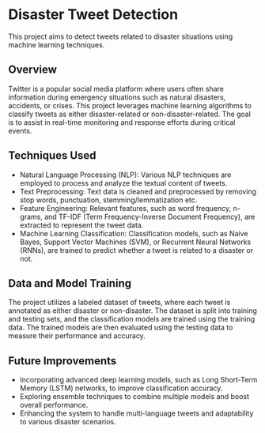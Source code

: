 # Disaster Tweet Detection

This project aims to detect tweets related to disaster situations using machine learning techniques.

## Overview

Twitter is a popular social media platform where users often share information during emergency situations such as natural disasters, accidents, or crises. This project leverages machine learning algorithms to classify tweets as either disaster-related or non-disaster-related. The goal is to assist in real-time monitoring and response efforts during critical events.

## Techniques Used

- Natural Language Processing (NLP): Various NLP techniques are employed to process and analyze the textual content of tweets.
- Text Preprocessing: Text data is cleaned and preprocessed by removing stop words, punctuation, stemming/lemmatization etc.
- Feature Engineering: Relevant features, such as word frequency, n-grams, and TF-IDF (Term Frequency-Inverse Document Frequency), are extracted to represent the tweet data.
- Machine Learning Classification: Classification models, such as Naive Bayes, Support Vector Machines (SVM), or Recurrent Neural Networks (RNNs), are trained to predict whether a tweet is related to a disaster or not.

## Data and Model Training

The project utilizes a labeled dataset of tweets, where each tweet is annotated as either disaster or non-disaster. The dataset is split into training and testing sets, and the classification models are trained using the training data. The trained models are then evaluated using the testing data to measure their performance and accuracy.


## Future Improvements

- Incorporating advanced deep learning models, such as Long Short-Term Memory (LSTM) networks, to improve classification accuracy.
- Exploring ensemble techniques to combine multiple models and boost overall performance.
- Enhancing the system to handle multi-language tweets and adaptability to various disaster scenarios.
